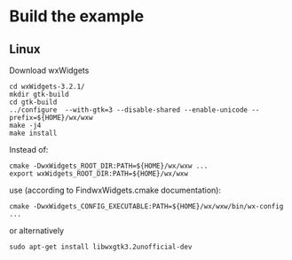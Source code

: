 # Build the example

## Linux
Download wxWidgets

    cd wxWidgets-3.2.1/
    mkdir gtk-build
    cd gtk-build
    ../configure  --with-gtk=3 --disable-shared --enable-unicode --prefix=${HOME}/wx/wxw
    make -j4
    make install

    
Instead of:

    cmake -DwxWidgets_ROOT_DIR:PATH=${HOME}/wx/wxw ...
    export wxWidgets_ROOT_DIR:PATH=${HOME}/wx/wxw

use (according to FindwxWidgets.cmake documentation):

    cmake -DwxWidgets_CONFIG_EXECUTABLE:PATH=${HOME}/wx/wxw/bin/wx-config ...
    
or alternatively

    sudo apt-get install libwxgtk3.2unofficial-dev

    